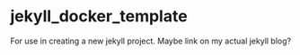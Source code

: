 # jekyll_docker_template

For use in creating a new jekyll project. Maybe link on my actual jekyll blog?
